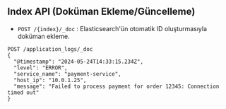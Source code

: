 ## Index API (Doküman Ekleme/Güncelleme)

* `POST /{index}/_doc` : Elasticsearch'ün otomatik ID oluşturmasıyla doküman ekleme.

```http
POST /application_logs/_doc
{
  "@timestamp": "2024-05-24T14:33:15.234Z",
  "level": "ERROR",
  "service_name": "payment-service",
  "host_ip": "10.0.1.25",
  "message": "Failed to process payment for order 12345: Connection timed out"
}
```
